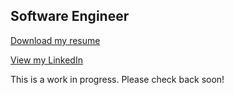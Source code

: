## Software Engineer

[Download my resume](https://github.com/carlvitzthum/carlvitzthum.github.io/raw/master/img/resume_12_5_19.pdf)

[View my LinkedIn](https://www.linkedin.com/in/carlvitzthum/)

This is a work in progress. Please check back soon!
